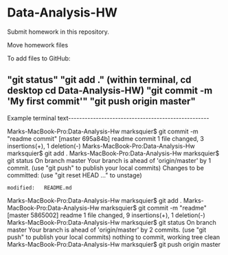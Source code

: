 # Data-Analysis-HW

Submit homework in this repository.

Move homework files 

To add files to GitHub: 

"git status"
"git add ." (within terminal, cd desktop cd Data-Analysis-HW)
"git commit -m 'My first commit'"
"git push origin master"
------------------------------------------------------------------------
Example terminal text---------------------------------------------------


Marks-MacBook-Pro:Data-Analysis-Hw marksquier$ git commit -m "readme commit"
[master 695a84b] readme commit
 1 file changed, 3 insertions(+), 1 deletion(-)
Marks-MacBook-Pro:Data-Analysis-Hw marksquier$ git add .
Marks-MacBook-Pro:Data-Analysis-Hw marksquier$ git status
On branch master
Your branch is ahead of 'origin/master' by 1 commit.
  (use "git push" to publish your local commits)
Changes to be committed:
  (use "git reset HEAD <file>..." to unstage)

	modified:   README.md

Marks-MacBook-Pro:Data-Analysis-Hw marksquier$ git add .
Marks-MacBook-Pro:Data-Analysis-Hw marksquier$ git commit -m "readme"
[master 5865002] readme
 1 file changed, 9 insertions(+), 1 deletion(-)
Marks-MacBook-Pro:Data-Analysis-Hw marksquier$ git status
On branch master
Your branch is ahead of 'origin/master' by 2 commits.
  (use "git push" to publish your local commits)
nothing to commit, working tree clean
Marks-MacBook-Pro:Data-Analysis-Hw marksquier$ git push origin master